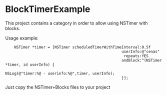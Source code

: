 BlockTimerExample
=================

This project contains a category in order to allow using NSTimer with blocks.

Usage example:
```
    NSTimer *timer = [NSTimer scheduledTimerWithTimeInterval:0.5f
                                                    userInfo:@"cenas"
                                                     repeats:YES
                                                    andBlock:^(NSTimer *timer, id userInfo) {
                                                        NSLog(@"timer:%@ - userinfo:%@",timer, userInfo);
                                                    }];
```

Just copy the NSTimer+Blocks files to your project
